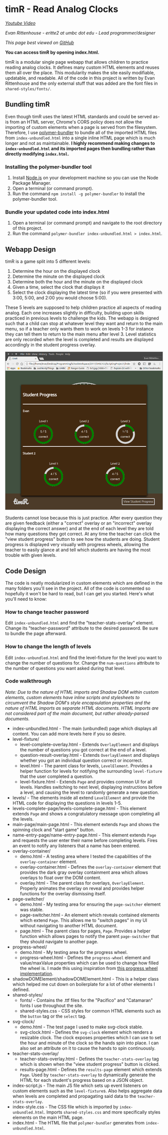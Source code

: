 # timR - Read Analog Clocks

_[Youtube Video](https://youtu.be/-2rDyiZGWP8)_

_Evan Rittenhouse - eritte2 at umbc dot edu - Lead programmer/designer_

_This page best viewed on [GitHub](github.com/emanguy/ScriptingProject1)_

**You can access timR by opening index.html.**

timR is a modular single page webapp that allows children to practice reading analog clocks. It defines many custom HTML elements and reuses them all over the place. This modularity makes the site easily modifiable, updatable, and readable. All of the code in this project is written by Evan Rittenhouse and the only external stuff that was added are the font files in `shared-styles/fonts/`.

## Bundling timR

Even though timR uses the latest HTML standards and could be served as-is from an HTML server, Chrome's CORS policy does not allow the importing of custom elements when a page is served from the filesystem. Therefore, I use [polymer-bundler](https://github.com/Polymer/polymer-bundler) to bundle all of the imported HTML files from `index-unbundled.html` into a single inline HTML page which is much longer and not as maintainable. **I highly recommend making changes to `index-unbundled.html` and its imported pages then bundling rather than directly modifying `index.html`.**

### Installing the polymer-bundler tool

 1. Install [Node.js](https://nodejs.org/en/download/) on your development machine so you can use the Node Package Manager.
 2. Open a terminal (or command prompt).
 3. Run the command `npm install -g polymer-bundler` to install the polymer-bundler tool.

### Bundle your updated code into index.html

 1. Open a terminal (or command prompt) and navigate to the root directory of this project.
 2. Run the command `polymer-bundler index-unbundled.html > index.html`.

## Webapp Design

timR is a game split into 5 different levels:
 1. Determine the hour on the displayed clock
 2. Determine the minute on the displayed clock
 3. Determine both the hour and the minute on the displayed clock
 4. Given a time, select the clock that displays it
 5. Select the clock displaying the latest time (so if you were presented with 3:00, 5:00, and 2:00 you would choose 5:00).

These 5 levels are supposed to help children practice all aspects of reading analog. Each one increases slightly in difficulty, building upon skills practiced in previous levels to challenge the kids. The webapp is designed such that a child can stop at whatever level they want and return to the main menu, so if a teacher only wants them to work on levels 1-3 for instance they can tell them to return to the main menu after level 3. Level statistics are only recorded when the level is completed and results are displayed accordingly in the student progress overlay.

![levels 1-2 completed and 1-3 completed](img/results.png)

Students cannot lose because this is just practice. After every question they are given feedback (either a "correct" overlay or an "incorrect" overlay displaying the correct answer) and at the end of each level they are told how many questions they got correct. At any time the teacher can click the "view student progress" button to see how the students are doing. Student progress is displayed very visually with progress wheels, allowing the teacher to easily glance at and tell which students are having the most trouble with given levels.

## Code Design

The code is neatly modularized in custom elements which are defined in the many folders you'll see in the project. All of the code is commented so hopefully it won't be hard to read, but I can get you started. Here's what you'll need to know:

### How to change teacher password

Edit `index-unbundled.html` and find the "teacher-stats-overlay" element. Change its "teacher-password" attribute to the desired password. Be sure to bundle the page afterward.

### How to change the length of levels

Edit `index-unbundled.html` and find the level-fixture for the level you want to change the number of questions for. Change the `num-questions` attribute to the number of questions you want asked during that level.

### Code walkthrough

_Note: Due to the nature of HTML imports and Shadow DOM within custom elements, custom elements have inline scripts and stylesheets to circumvent the Shadow DOM's style encapsulation properties and the nature of HTML imports as separate HTML documents. HTML Imports are not considered part of the main document, but rather already-parsed documents._

 * index-unbundled.html - The main (unbundled) page which displays all content. You can add more levels here if you so desire.
 * level-fixture/
   * level-complete-overlay.html - Extends `OverlayElement` and displays the number of questions you got correct at the end of a level.
   * question-result-overlay.html - Extends `OverlayElement` and displays whether you got an individual question correct or incorrect.
   * level.html - The parent class for levels, `LevelElement`. Provides a helper function for levels for notifying the surrounding `level-fixture` that the user completed a question.
   * level-fixture.html - Extends `Page` and provides common UI for all levels. Handles switching to next level, displaying instructions before a level, and causing the level to randomly generate a new question.
 * levels/ - The elements inside all extend `LevelElement` and provide the HTML code for displaying the questions in levels 1-5.
 * levels-complete-page/levels-complete-page.html - This element extends `Page` and shows a congratulatory message upon completing all the levels.
 * main-page/main-page.html - This element extends `Page` and shows the spinning clock and "start game" button.
 * name-entry-page/name-entry-page.html - This element extends `Page` and requests the user enter their name before completing levels. Fires an event to notify any listeners that a name has been entered.
 * overlay-container/
   * demo.html - A testing area where I tested the capabilities of the `overlay-container` element.
   * overlay-container.html - Defines the `overlay-container` element that provides the dark gray overlay containment area which allows overlays to float over the DOM content.
   * overlay.html - The parent class for overlays, `OverlayElement`. Properly animates the overlay on reveal and provides helper functions for the overlay dismissing itself.
 * page-switcher/
   * demo.html - My testing area for ensuring the `page-switcher` element was stable.
   * page-switcher.html - An element which reveals contained elements which extend `Page`. This allows me to "switch pages" in my UI without navigating to another HTML document.
   * page.html - The parent class for pages, `Page`. Provides a helper function which allows pages to notify the parent `page-switcher` that they should navigate to another page.
 * progress-wheel/
   * demo.html - My testing area for the progress wheel.
   * progress-wheel.html - Defines the `progress-wheel` element and value/maxValue properties which can be used to change how filled the wheel is. I made this using inspiration from [this progress wheel implementation](https://medium.com/@andsens/radial-progress-indicator-using-css-a917b80c43f9).
 * shadowDOMElement/shadowDOMElement.html - This is a helper class which helped me cut down on boilerplate for a lot of other elements I defined.
 * shared-styles/
   * fonts/ - Contains the .ttf files for the "Pacifico" and "Catamaran" fonts I use throughout the site.
   * shared-styles.css - CSS styles for common HTML elements such as the `button` tag or the `select` tag.
 * svg-clock/
   * demo.html - The test page I used to make svg-clock stable.
   * svg-clock.html - Defines the `svg-clock` element which renders a resizable clock. The clock exposes properties which I can use to set the hour and minute of the clock so the hands spin into place. I can also set an attribute on it to cause the hands to spin continuously.
 * teacher-stats-overlay/
   * teacher-stats-overlay.html - Defines the `teacher-stats-overlay` tag which is shown when the "view student progress" button is clicked.
   * results-page.html - Defines the `results-page` element which extends `Page`. Used by `teacher-stats-overlay` to dynamically generate the HTML for each student's progress based on a JSON object.
 * index-script.js - The main JS file which sets up event listeners on custom elements such as the `level-fixture`s. Also helps aggregate data when levels are completed and propagating said data to the `teacher-stats-overlay`.
 * index-style.css - The CSS file which is imported by `index-unbundled.html`. Imports `shared-styles.css` and more specifically styles elements on the main HTML page.
 * index.html - The HTML file that `polymer-bundler` generates from `index-unbundled.html`.
